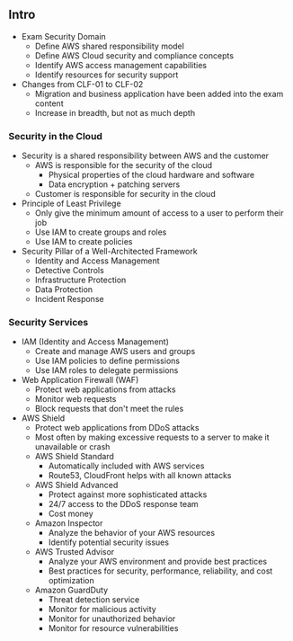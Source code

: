 
## Intro
- Exam Security Domain
  - Define AWS shared responsibility model
  - Define AWS Cloud security and compliance concepts
  - Identify AWS access management capabilities
  - Identify resources for security support
- Changes from CLF-01 to CLF-02
  - Migration and business application have been added into the exam content
  - Increase in breadth, but not as much depth

### Security in the Cloud
- Security is a shared responsibility between AWS and the customer
  - AWS is responsible for the security of the cloud
    - Physical properties of the cloud hardware and software
    - Data encryption + patching servers
  - Customer is responsible for security in the cloud
- Principle of Least Privilege
  - Only give the minimum amount of access to a user to perform their job
  - Use IAM to create groups and roles
  - Use IAM to create policies
- Security Pillar of a Well-Architected Framework
  - Identity and Access Management
  - Detective Controls
  - Infrastructure Protection
  - Data Protection
  - Incident Response

### Security Services
- IAM (Identity and Access Management)
  - Create and manage AWS users and groups
  - Use IAM policies to define permissions
  - Use IAM roles to delegate permissions
- Web Application Firewall (WAF)
  - Protect web applications from attacks
  - Monitor web requests
  - Block requests that don't meet the rules
- AWS Shield
  - Protect web applications from DDoS attacks
  - Most often by making excessive requests to a server to make it unavailable or crash
  - AWS Shield Standard
    - Automatically included with AWS services
    - Route53, CloudFront helps with all known attacks
  - AWS Shield Advanced
    - Protect against more sophisticated attacks
    - 24/7 access to the DDoS response team
    - Cost money
  - Amazon Inspector
    - Analyze the behavior of your AWS resources
    - Identify potential security issues
  - AWS Trusted Advisor
    - Analyze your AWS environment and provide best practices
    - Best practices for security, performance, reliability, and cost optimization
  - Amazon GuardDuty
    - Threat detection service
    - Monitor for malicious activity
    - Monitor for unauthorized behavior
    - Monitor for resource vulnerabilities